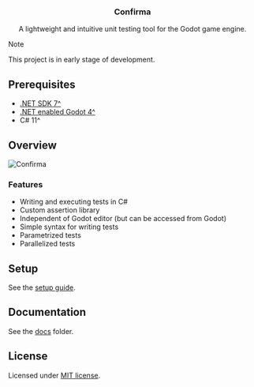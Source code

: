 <div align="center">
 <!-- <img src="./addons/confirma/docs/assets/confirma_icon_baner.png" /> -->
 <h3>Confirma</h1>
 <p>A lightweight and intuitive unit testing tool for the Godot game engine.</p>
</div>

> [!NOTE]
> This project is in early stage of development.

## Prerequisites

- [.NET SDK 7^](https://dotnet.microsoft.com/en-us/download)
- [.NET enabled Godot 4^](https://godotengine.org/download)
- C# 11^

## Overview

![Confirma](https://github.com/MASSHUU12/godot-confirma/assets/61974579/e453e5f7-36a4-4623-9c83-4ddd66cd849c)

### Features

- Writing and executing tests in C#
- Custom assertion library
- Independent of Godot editor (but can be accessed from Godot)
- Simple syntax for writing tests
- Parametrized tests
- Parallelized tests

## Setup

See the [setup guide](./docs/SETUP.md).

## Documentation

See the [docs](./docs/) folder.

## License

Licensed under [MIT license](./LICENSE).
